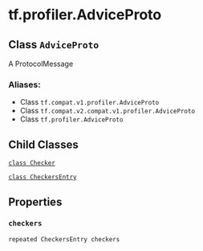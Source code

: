 <div itemscope itemtype="http://developers.google.com/ReferenceObject">
<meta itemprop="name" content="tf.profiler.AdviceProto" />
<meta itemprop="path" content="Stable" />
<meta itemprop="property" content="Checker"/>
<meta itemprop="property" content="CheckersEntry"/>
<meta itemprop="property" content="checkers"/>
</div>

# tf.profiler.AdviceProto

## Class `AdviceProto`

A ProtocolMessage



### Aliases:

* Class `tf.compat.v1.profiler.AdviceProto`
* Class `tf.compat.v2.compat.v1.profiler.AdviceProto`
* Class `tf.profiler.AdviceProto`

<!-- Placeholder for "Used in" -->


## Child Classes
[`class Checker`](../../tf/profiler/AdviceProto/Checker.md)

[`class CheckersEntry`](../../tf/profiler/AdviceProto/CheckersEntry.md)

## Properties

<h3 id="checkers"><code>checkers</code></h3>

`repeated CheckersEntry checkers`




